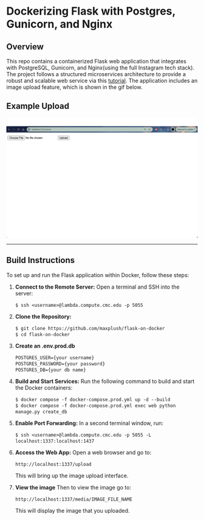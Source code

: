 # Dockerizing Flask with Postgres, Gunicorn, and Nginx

## Overview
This repo contains a containerized Flask web application that integrates with PostgreSQL, Gunicorn, and Nginx(using the full Instagram tech stack).
The project follows a structured microservices architecture to provide a robust and scalable web service via this [tutorial](https://testdriven.io/blog/dockerizing-flask-with-postgres-gunicorn-and-nginx/).
The application includes an image upload feature, which is shown in the gif below.

## Example Upload
![Uploading Image](example.gif)

___

## Build Instructions
To set up and run the Flask application within Docker, follow these steps:

1. **Connect to the Remote Server:**
   Open a terminal and SSH into the server:
   ```
   $ ssh <username>@lambda.compute.cmc.edu -p 5055
   ```

2. **Clone the Repository:**
   ```
   $ git clone https://github.com/maxplush/flask-on-docker
   $ cd flask-on-docker
   ```

3. **Create an .env.prod.db**

    ```
    POSTGRES_USER={your username}
    POSTGRES_PASSWORD={your password}
    POSTGRES_DB={your db name}
    ```

4. **Build and Start Services:**
   Run the following command to build and start the Docker containers:
   ```
   $ docker compose -f docker-compose.prod.yml up -d --build
   $ docker compose -f docker-compose.prod.yml exec web python manage.py create_db
   ```

5. **Enable Port Forwarding:**
   In a second terminal window, run:
   ```
   $ ssh <username>@lambda.compute.cmc.edu -p 5055 -L localhost:1337:localhost:1437
   ```

6. **Access the Web App:**
   Open a web browser and go to:
   ```
   http://localhost:1337/upload
   ```
   This will bring up the image upload interface.

7. **View the image**
   Then to view the image go to:
   ```
   http://localhost:1337/media/IMAGE_FILE_NAME
   ```
   This will display the image that you uploaded.
